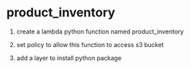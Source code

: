 # product_inventory

1. create a lambda python function named product_inventory

2. set policy to allow this function to access s3 bucket

3. add a layer to install python package